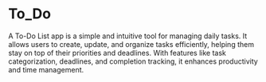 # To_Do
A To-Do List app is a simple and intuitive tool for managing daily tasks. It allows users to create, update, and organize tasks efficiently, helping them stay on top of their priorities and deadlines. With features like task categorization, deadlines, and completion tracking, it enhances productivity and time management.

